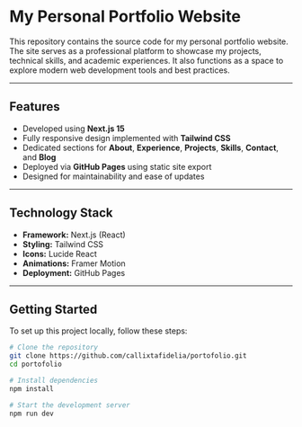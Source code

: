# My Personal Portfolio Website

This repository contains the source code for my personal portfolio website. The site serves as a professional platform to showcase my projects, technical skills, and academic experiences. It also functions as a space to explore modern web development tools and best practices.

---

## Features
- Developed using **Next.js 15**
- Fully responsive design implemented with **Tailwind CSS**
- Dedicated sections for **About**, **Experience**, **Projects**, **Skills**, **Contact**, and **Blog**
- Deployed via **GitHub Pages** using static site export
- Designed for maintainability and ease of updates

---

## Technology Stack
- **Framework:** Next.js (React)
- **Styling:** Tailwind CSS
- **Icons:** Lucide React
- **Animations:** Framer Motion
- **Deployment:** GitHub Pages

---

## Getting Started
To set up this project locally, follow these steps:

```bash
# Clone the repository
git clone https://github.com/callixtafidelia/portofolio.git
cd portofolio

# Install dependencies
npm install

# Start the development server
npm run dev
